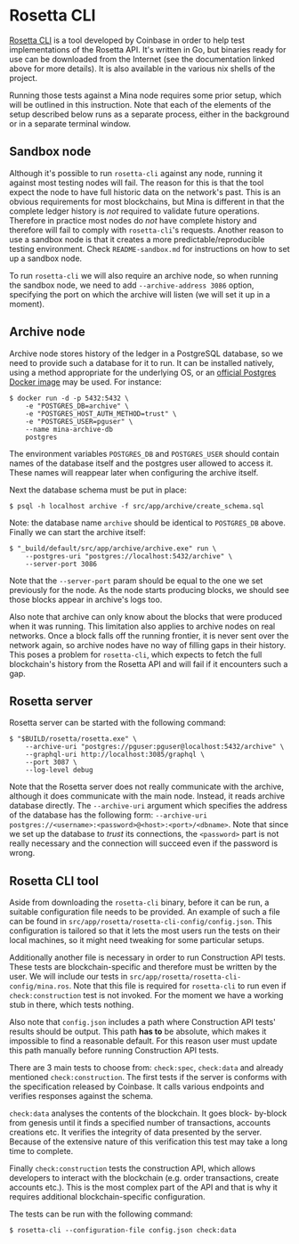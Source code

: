 Rosetta CLI
===========

[Rosetta CLI](https://www.rosetta-api.org/docs/rosetta_cli.html) is
a tool developed by Coinbase in order to help test implementations of
the Rosetta API. It's written in Go, but binaries ready for use can
be downloaded from the Internet (see the documentation linked above
for more details). It is also available in the various nix shells of the project.

Running those tests against a Mina node requires some prior setup,
which will be outlined in this instruction. Note that each of the
elements of the setup described below runs as a separate process,
either in the background or in a separate terminal window.

Sandbox node
------------

Although it's possible to run `rosetta-cli` against any node, running
it against most testing nodes will fail. The reason for this is that
the tool expect the node to have full historic data on the network's
past. This is an obvious requirements for most blockchains, but Mina
is different in that the complete ledger history is *not* required to
validate future operations. Therefore in practice most nodes do *not*
have complete history and therefore will fail to comply with
`rosetta-cli`'s requests. Another reason to use a sandbox node is that
it creates a more predictable/reproducible testing environment. Check
`README-sandbox.md` for instructions on how to set up a sandbox node.

To run `rosetta-cli` we will also require an archive node, so when
running the sandbox node, we need to add `--archive-address 3086`
option, specifying the port on which the archive will listen
(we will set it up in a moment).

Archive node
------------

Archive node stores history of the ledger in a PostgreSQL database, so
we need to provide such a database for it to run. It can be installed
natively, using a method appropriate for the underlying OS, or an
[official Postgres Docker image](https://hub.docker.com/_/postgres)
may be used. For instance:

```shell
$ docker run -d -p 5432:5432 \
    -e "POSTGRES_DB=archive" \
    -e "POSTGRES_HOST_AUTH_METHOD=trust" \
    -e "POSTGRES_USER=pguser" \
    --name mina-archive-db
    postgres
```

The environment variables `POSTGRES_DB` and `POSTGRES_USER` should
contain names of the database itself and the postgres user allowed
to access it. These names will reappear later when configuring the
archive itself.

Next the database schema must be put in place:

```shell
$ psql -h localhost archive -f src/app/archive/create_schema.sql
```

Note: the database name `archive` should be identical to
`POSTGRES_DB` above. Finally we can start the archive itself:

```shell
$ "_build/default/src/app/archive/archive.exe" run \
    --postgres-uri "postgres://localhost:5432/archive" \
    --server-port 3086
```
Note that the `--server-port` param should be equal to the one we set
previously for the node. As the node starts producing blocks, we
should see those blocks appear in archive's logs too.

Also note that archive can only know about the blocks that were
produced when it was running. This limitation also applies to
archive nodes on real networks. Once a block falls off the running
frontier, it is never sent over the network again, so archive nodes
have no way of filling gaps in their history. This poses a problem
for `rosetta-cli`, which expects to fetch the full blockchain's
history from the Rosetta API and will fail if it encounters such a
gap.

Rosetta server
--------------

Rosetta server can be started with the following command:

```shell
$ "$BUILD/rosetta/rosetta.exe" \
    --archive-uri "postgres://pguser:pguser@localhost:5432/archive" \
    --graphql-uri http://localhost:3085/graphql \
    --port 3087 \
    --log-level debug 
```

Note that the Rosetta server does not really communicate with the
archive, although it does communicate with the main node. Instead,
it reads archive database directly. The `--archive-uri` argument
which specifies the address of the database has the following form:
`--archive-uri postgres://<username>:<password>@<host>:<port>/<dbname>`.
Note that since we set up the database to *trust* its connections,
the `<password>` part is not really necessary and the connection will
succeed even if the password is wrong.

Rosetta CLI tool
----------------

Aside from downloading the `rosetta-cli` binary, before it can be run,
a suitable configuration file needs to be provided. An example of such
a file can be found in `src/app/rosetta/rosetta-cli-config/config.json`.
This configuration is tailored so that it lets the most users run the
tests on their local machines, so it might need tweaking for some
particular setups.

Additionally another file is necessary in order to run Construction
API tests. These tests are blockchain-specific and therefore must be
written by the user. We will include our tests in
`src/app/rosetta/rosetta-cli-config/mina.ros`. Note that this file
is required for `rosetta-cli` to run even if `check:construction`
test is not invoked. For the moment we have a working stub in there,
which tests nothing.

Also note that `config.json` includes a path where Construction API
tests' results should be output. This path **has to** be absolute,
which makes it impossible to find a reasonable default. For this
reason user must update this path manually before running Construction
API tests.

There are 3 main tests to choose from: `check:spec`, `check:data` and
already mentioned `check:construction`. The first tests if the server
is conforms with the specification released by Coinbase. It calls
various endpoints and verifies responses against the schema.

`check:data` analyses the contents of the blockchain. It goes block-
by-block from genesis until it finds a specified number of
transactions, accounts creations etc. It verifies the integrity of
data presented by the server. Because of the extensive nature of
this verification this test may take a long time to complete.

Finally `check:construction` tests the construction API, which allows
developers to interact with the blockchain (e.g. order transactions,
create accounts etc.). This is the most complex part of the API
and that is why it requires additional blockchain-specific
configuration.

The tests can be run with the following command:

```shell
$ rosetta-cli --configuration-file config.json check:data
```
